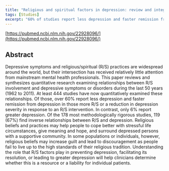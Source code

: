 ```yaml
---
title: "Religious and spiritual factors in depression: review and integration of the research"
tags: [Studies]
excerpt: "60% of studies report less depression and faster remission from depression in those more religious/spiritual or a reduction in depression severity in response to an religious/spiritual intervention."
---
```


[https://pubmed.ncbi.nlm.nih.gov/22928096/](https://pubmed.ncbi.nlm.nih.gov/22928096/)

## Abstract

Depressive symptoms and religious/spiritual (R/S) practices are widespread around the world, but their intersection has received relatively little attention from mainstream mental health professionals. This paper reviews and synthesizes quantitative research examining relationships between R/S involvement and depressive symptoms or disorders during the last 50 years (1962 to 2011). At least 444 studies have now quantitatively examined these relationships. Of those, over 60% report less depression and faster remission from depression in those more R/S or a reduction in depression severity in response to an R/S intervention. In contrast, only 6% report greater depression. Of the 178 most methodologically rigorous studies, 119 (67%) find inverse relationships between R/S and depression. Religious beliefs and practices may help people to cope better with stressful life circumstances, give meaning and hope, and surround depressed persons with a supportive community. In some populations or individuals, however, religious beliefs may increase guilt and lead to discouragement as people fail to live up to the high standards of their religious tradition. Understanding the role that R/S factors play in preventing depression, facilitating its resolution, or leading to greater depression will help clinicians determine whether this is a resource or a liability for individual patients.
